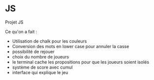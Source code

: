 # JS
Projet JS

Ce qu'on a fait :
- Utilisation de chalk pour les couleurs
- Conversion des mots en lower case pour annuler la casse
- possibilité de rejouer
- choix du nombre de joueurs
- le terminal cache les propositions pour que les joueurs soient isolés
- système de score avec cumul
- interface qui explique le jeu
